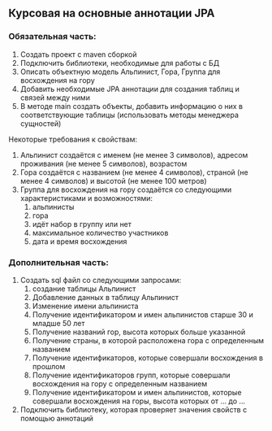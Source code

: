 ## Курсовая на основные аннотации JPA
### Обязательная часть:
1. Создать проект с maven сборкой
2. Подключить библиотеки, необходимые для работы с БД
3. Описать объектную модель Альпинист, Гора, Группа для восхождения на гору
4. Добавить необходимые JPA аннотации для создания таблиц и связей между ними
5. В методе main создать объекты, добавить информацию о них в соответствующие таблицы (использовать методы менеджера сущностей)

Некоторые требования к свойствам:
1. Альпинист создаётся с именем (не менее 3 символов), адресом проживания (не менее 5 символов), возрастом
2. Гора создаётся с названием (не менее 4 символов), страной (не менее 4 символов) и высотой (не менее 100 метров)
3. Группа для восхождения на гору создаётся со следующими характеристиками и возможностями:
   1) альпинисты
   2) гора
   3) идёт набор в группу или нет
   4) максимальное количество участников
   5) дата и время восхождения

### Дополнительная часть:
1. Создать sql файл со следующими запросами:
   1) создание таблицы Альпинист
   2) Добавление данных в таблицу Альпинист
   3) Изменение имени альпиниста
   4) Получение идентификатором и имен альпинистов старше 30 и младше 50 лет
   5) Получение названий гор, высота которых больше указанной
   6) Получение страны, в которой расположена гора с определенным названием 
   7) Получение идентификаторов, которые совершали восхождения в прошлом
   8) Получение идентификаторов групп, которые совершали восхождения на гору с определенным названием
   9) Получение идентификатором и имен альпинистов, которые совершали восхождения на горы, высота которых от ... до ...
2. Подключить библиотеку, которая проверяет значения свойств с помощью аннотаций